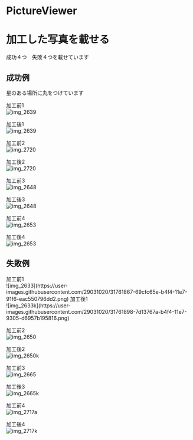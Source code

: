 # PictureViewer

<h1>加工した写真を載せる</h1>

成功４つ　失敗４つを載せています

<h2>成功例</h2>
星のある場所に丸をつけています
 
加工前1<BR>
 ![img_2639](https://user-images.githubusercontent.com/29031020/31760803-db225aaa-b4f0-11e7-8700-9f31d67b1bd4.JPG)

加工後1<BR>
 ![img_2639](https://user-images.githubusercontent.com/29031020/31760838-fb73b88a-b4f0-11e7-8e09-0712ec37df9d.png)


加工前2<BR>
 ![img_2720](https://user-images.githubusercontent.com/29031020/31761042-9a5b28f2-b4f1-11e7-978f-198aff742309.JPG)
  
加工後2<BR>
 ![img_2720](https://user-images.githubusercontent.com/29031020/31761014-7d27f99a-b4f1-11e7-8348-f752540f29bc.png)


加工前3<BR>
 ![img_2648](https://user-images.githubusercontent.com/29031020/31761195-1d92b1ae-b4f2-11e7-9245-294ffdd295ec.JPG)
  
加工後3<BR>
 ![img_2648](https://user-images.githubusercontent.com/29031020/31761162-02db07ee-b4f2-11e7-8214-193d5b091e27.png)
 
 加工前4<BR>
 ![img_2653](https://user-images.githubusercontent.com/29031020/31761350-84ea58ca-b4f2-11e7-916f-001172de10ce.JPG)
  
加工後4<BR>
 ![img_2653](https://user-images.githubusercontent.com/29031020/31761289-5bd232c8-b4f2-11e7-9956-8a67ad3514aa.png)


<h2>失敗例</h2>
加工前1<BR>
 ![img_2633](https://user-images.githubusercontent.com/29031020/31761867-69cfc65e-b4f4-11e7-91f6-eac550796dd2.png)
加工後1<BR>
 ![img_2633k](https://user-images.githubusercontent.com/29031020/31761898-7d13767a-b4f4-11e7-9305-d6957b195816.png)

加工前2<BR>
 ![img_2650](https://user-images.githubusercontent.com/29031020/31761973-c2ad889c-b4f4-11e7-82be-aee3d3368604.png)
  
加工後2<BR>
 ![img_2650k](https://user-images.githubusercontent.com/29031020/31761991-d0d455a4-b4f4-11e7-974c-afc5592a8f4d.png)

 
加工前3<BR>
 ![img_2665](https://user-images.githubusercontent.com/29031020/31762172-55dc9ab8-b4f5-11e7-84e5-0b8adb6c32d6.png)
  
加工後3<BR>
 ![img_2665k](https://user-images.githubusercontent.com/29031020/31762210-726a027e-b4f5-11e7-8a4d-57454fca4a2c.png)
 
 加工前4<BR>
 ![img_2717a](https://user-images.githubusercontent.com/29031020/31762298-c185abd8-b4f5-11e7-9310-55ce6f3bdbf9.png)
  
加工後4<BR>
 ![img_2717k](https://user-images.githubusercontent.com/29031020/31762342-db6a2efc-b4f5-11e7-93d2-931ebeb26255.png)
